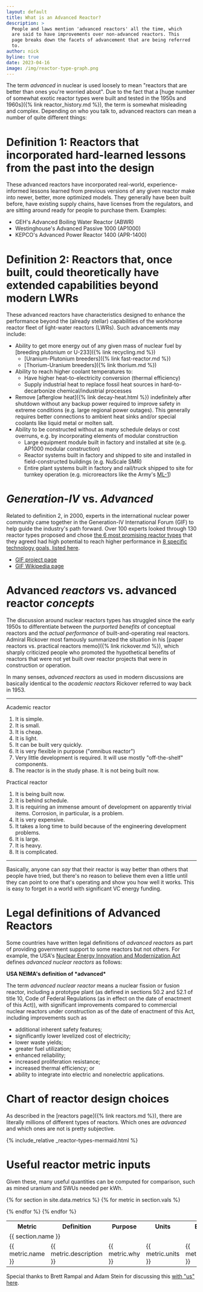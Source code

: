 ```yaml
---
layout: default
title: What is an Advanced Reactor?
description: >
  People and laws mention 'advanced reactors' all the time, which
  are said to have improvements over non-advanced reactors. This
  page breaks down the facets of advancement that are being referred
  to.
author: nick
byline: true
date: 2023-04-16
image: /img/reactor-type-graph.png
---
```


<div class="row">
<div class="col-md-10" markdown="1">

The term _advanced_ in nuclear is used loosely to mean "reactors that are better
than ones you're worried about". Due to the fact that a [huge number of somewhat
exotic reactor types were built and tested in the 1950s and 1960s]({% link
reactor_history.md %}), the term is somewhat misleading and complex. Depending
on who you talk to, advanced reactors can mean a number of quite different
things:

# Definition 1: Reactors that incorporated hard-learned lessons from the past into the design

These advanced reactors have incorporated real-world, experience-informed lessons learned from
previous versions of any given reactor make into newer, better, more optimized models. They
generally have been built before, have existing supply chains, have licenses from the regulators,
and are sitting around ready for people to purchase them. Examples:

- GEH's Advanced Boiling Water Reactor (ABWR)
- Westinghouse's Advanced Passive 1000 (AP1000)
- KEPCO's Advanced Power Reactor 1400 (APR-1400)

# Definition 2: Reactors that, once built, could theoretically have extended capabilities beyond modern LWRs

These advanced reactors have characteristics designed to enhance the performance beyond the
(already stellar) capabilities of the workhorse reactor fleet of light-water reactors (LWRs).
Such advancements may include:

- Ability to get more energy out of any given mass of nuclear fuel by
  [breeding plutonium or U-233]({% link recycling.md %})
  - [Uranium-Plutonium breeders]({% link fast-reactor.md %})
  - [Thorium-Uranium breeders]({% link thorium.md %})
- Ability to reach higher coolant temperatures to:
  - Have higher heat-to-electricity conversion (thermal efficiency)
  - Supply industrial heat to replace fossil heat sources in hard-to-decarbonize
    chemical/industrial processes
- Remove [afterglow heat]({% link decay-heat.html %}) indefinitely after
  shutdown without any backup power required to improve safety in extreme
  conditions (e.g. large regional power outages). This generally requires
  better connections to ambient heat sinks and/or special coolants like
  liquid metal or molten salt.
- Ability to be constructed without as many schedule delays or cost overruns, e.g.
  by incorporating elements of modular construction
  - Large equipment module built in factory and installed at site (e.g. AP1000 modular construction)
  - Reactor systems built in factory and shipped to site and installed in
    field-constructed buildings (e.g. NuScale SMR)
  - Entire plant systems built in factory and rail/truck shipped to site for turnkey operation
    (e.g. microreactors like the Army's [ML-1](https://en.wikipedia.org/wiki/ML-1))

# _Generation-IV_ vs. _Advanced_

Related to definition 2, in 2000, experts in the international nuclear power
community came together in the Generation-IV International Forum (GIF) to
help guide the industry's path forward. Over 100 experts looked through 130
reactor types proposed and chose [the 6 most promising reactor
types](https://www.gen-4.org/gif/jcms/c_40465/generation-iv-systems) that they
agreed had high potential to reach higher performance in [8 specific technology
goals, listed here](https://www.gen-4.org/gif/jcms/c_40472/technology-goals).

- [GIF project page](https://www.gen-4.org/gif/)
- [GIF Wikipedia page](https://en.wikipedia.org/wiki/Generation_IV_reactor#Generation_IV_International_Forum)

# Advanced _reactors_ vs. advanced reactor _concepts_

The discussion around nuclear reactors types has struggled since the early 1950s
to differentiate between the _purported benefits_ of conceptual reactors and
the _actual performance_ of built-and-operating real reactors. Admiral
Rickover most famously summarized the situation in his [paper reactors
vs. practical reactors memo]({% link rickover.md %}), which sharply criticized
people who promoted the hypothetical benefits of reactors that were not yet built
over reactor projects that were in construction or operation.

In many senses, _advanced reactors_ as used in modern discussions are basically
identical to the _academic reactors_ Rickover referred to way back in 1953.

<hr/>
<div class="row">
<div class="col-lg-6" markdown="1">
<p class="text-decoration-underline fs-4">Academic reactor</p>

1. It is simple.
2. It is small.
3. It is cheap.
4. It is light.
5. It can be built very quickly.
6. It is very flexible in purpose ("omnibus reactor")
7. Very little development is required. It will use mostly "off-the-shelf" components.
8. The reactor is in the study phase. It is not being built now.

</div>
<div class="col-lg-6" markdown="1">
<p class="text-decoration-underline fs-4">Practical reactor</p>

1. It is being built now.
2. It is behind schedule.
3. It is requiring an immense amount of development on apparently trivial items.
   Corrosion, in particular, is a problem.
4. It is very expensive.
5. It takes a long time to build because of the engineering development problems.
6. It is large.
7. It is heavy.
8. It is complicated.
</div>
</div>
<hr/>

Basically, anyone can _say_ that their reactor is way better than others that
people have tried, but there's no reason to believe them even a little until
they can point to one that's operating and show you how well it works. This
is easy to forget in a world with significant VC energy funding.

# Legal definitions of Advanced Reactors

Some countries have written legal definitions of _advanced reactors_ as part of
providing government support to some reactors but not others. For example, the
USA's [Nuclear Energy Innovation and Modernization
Act](https://www.congress.gov/bill/115th-congress/senate-bill/512/text) defines
_advanced nuclear reactors_ as follows:

<div class="card mb-3">
  <div class="card-header text-white bg-success"><strong markdown="1">USA NEIMA's definition of *advanced*</strong></div>
  <div class="card-body" markdown="1">

The term _advanced nuclear reactor_ means a nuclear fission or fusion reactor,
including a prototype plant (as defined in sections 50.2 and 52.1 of title 10,
Code of Federal Regulations (as in effect on the date of enactment of this
Act)), with significant improvements compared to commercial nuclear reactors
under construction as of the date of enactment of this Act, including
improvements such as

- additional inherent safety features;
- significantly lower levelized cost of electricity;
- lower waste yields;
- greater fuel utilization;
- enhanced reliability;
- increased proliferation resistance;
- increased thermal efficiency; or
- ability to integrate into electric and nonelectric applications.
</div>
</div>

</div>
</div>

<div class="row">
<div class="col-12" markdown="1">

# Chart of reactor design choices

As described in the [reactors page]({% link reactors.md %}), there are literally millions of different
types of reactors. Which ones are _advanced_ and which ones are not is pretty subjective.

{% include_relative _reactor-types-mermaid.html %}

</div>
</div>

<div class="row">
<div class="col-md-12" markdown="1">

# Useful reactor metric inputs

Given these, many useful quantities can be computed for comparison, such as
mined uranium and SWUs needed per kWh.

<table class="table table-striped">
<tr>
<th>Metric</th>
<th>Definition</th>
<th>Purpose</th>
<th>Units</th>
<th>Examples</th>
</tr>
{% for section in site.data.metrics %}
<tr>
<td colspan="5" class="text-center fs-3 text-decoration-underline">
{{ section.name }}
</td>
</tr>
{% for metric in section.vals %}
<tr>
<td>{{ metric.name }}</td>
<td>{{ metric.description }}</td>
<td>{{ metric.why }}</td>
<td>{{ metric.units }}</td>
<td>{{ metric.examples }}</td>
</tr>

{% endfor %}
{% endfor %}

</table>

Special thanks to Brett Rampal and Adam Stein for discussing this [with "us"
here](https://twitter.com/whatisnuclear/status/1646927354370068481).

</div>
</div>
